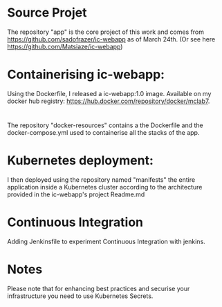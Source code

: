 # Source Projet
The repository "app" is the core project of this work and comes from https://github.com/sadofrazer/ic-webapp as of March 24th.
(Or see here https://github.com/Matsiaze/ic-webapp)
# Containerising ic-webapp:
Using the Dockerfile, I released a ic-webapp:1.0 image. Available on my docker hub registry: https://hub.docker.com/repository/docker/mclab7.
#
The repository "docker-resources" contains a the Dockerfile and the docker-compose.yml used to containerise all the stacks of the app.
# Kubernetes deployment:
I then deployed using the repository named "manifests" the entire application inside a Kubernetes cluster according to the architecture provided in the ic-webapp's project Readme.md
# Continuous Integration
Adding Jenkinsfile to experiment Continuous Integration with jenkins.
# Notes
Please note that for enhancing best practices and securise your infrastructure you need to use Kubernetes Secrets.

